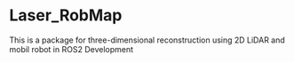 # Laser_RobMap
This is a package for three-dimensional reconstruction using 2D LiDAR and mobil robot in ROS2 Development
